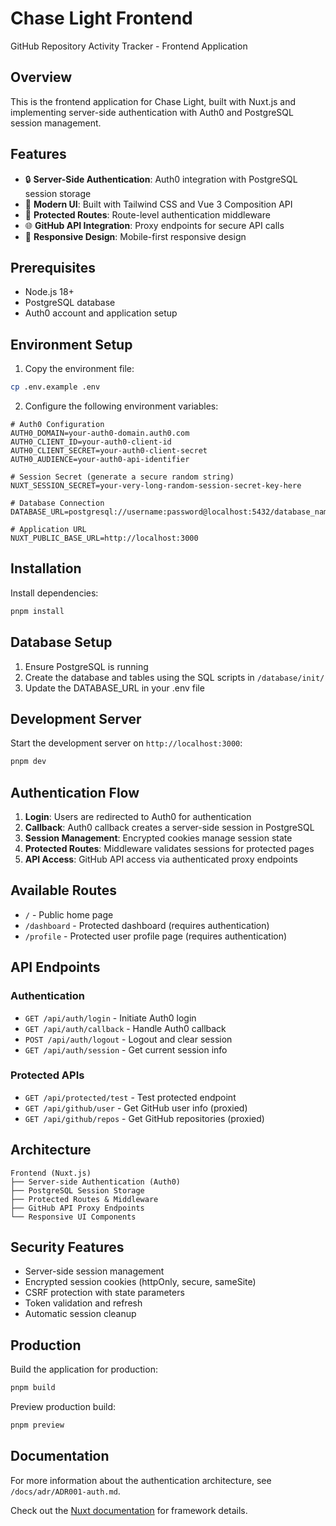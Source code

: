 # Chase Light Frontend

GitHub Repository Activity Tracker - Frontend Application

## Overview

This is the frontend application for Chase Light, built with Nuxt.js and implementing server-side authentication with Auth0 and PostgreSQL session management.

## Features

- 🔒 **Server-Side Authentication**: Auth0 integration with PostgreSQL session storage
- 🎨 **Modern UI**: Built with Tailwind CSS and Vue 3 Composition API
- 🔐 **Protected Routes**: Route-level authentication middleware
- 🌐 **GitHub API Integration**: Proxy endpoints for secure API calls
- 📱 **Responsive Design**: Mobile-first responsive design

## Prerequisites

- Node.js 18+
- PostgreSQL database
- Auth0 account and application setup

## Environment Setup

1. Copy the environment file:

```bash
cp .env.example .env
```

2. Configure the following environment variables:

```env
# Auth0 Configuration
AUTH0_DOMAIN=your-auth0-domain.auth0.com
AUTH0_CLIENT_ID=your-auth0-client-id
AUTH0_CLIENT_SECRET=your-auth0-client-secret
AUTH0_AUDIENCE=your-auth0-api-identifier

# Session Secret (generate a secure random string)
NUXT_SESSION_SECRET=your-very-long-random-session-secret-key-here

# Database Connection
DATABASE_URL=postgresql://username:password@localhost:5432/database_name

# Application URL
NUXT_PUBLIC_BASE_URL=http://localhost:3000
```

## Installation

Install dependencies:

```bash
pnpm install
```

## Database Setup

1. Ensure PostgreSQL is running
2. Create the database and tables using the SQL scripts in `/database/init/`
3. Update the DATABASE_URL in your .env file

## Development Server

Start the development server on `http://localhost:3000`:

```bash
pnpm dev
```

## Authentication Flow

1. **Login**: Users are redirected to Auth0 for authentication
2. **Callback**: Auth0 callback creates a server-side session in PostgreSQL
3. **Session Management**: Encrypted cookies manage session state
4. **Protected Routes**: Middleware validates sessions for protected pages
5. **API Access**: GitHub API access via authenticated proxy endpoints

## Available Routes

- `/` - Public home page
- `/dashboard` - Protected dashboard (requires authentication)
- `/profile` - Protected user profile page (requires authentication)

## API Endpoints

### Authentication

- `GET /api/auth/login` - Initiate Auth0 login
- `GET /api/auth/callback` - Handle Auth0 callback
- `POST /api/auth/logout` - Logout and clear session
- `GET /api/auth/session` - Get current session info

### Protected APIs

- `GET /api/protected/test` - Test protected endpoint
- `GET /api/github/user` - Get GitHub user info (proxied)
- `GET /api/github/repos` - Get GitHub repositories (proxied)

## Architecture

```
Frontend (Nuxt.js)
├── Server-side Authentication (Auth0)
├── PostgreSQL Session Storage
├── Protected Routes & Middleware
├── GitHub API Proxy Endpoints
└── Responsive UI Components
```

## Security Features

- Server-side session management
- Encrypted session cookies (httpOnly, secure, sameSite)
- CSRF protection with state parameters
- Token validation and refresh
- Automatic session cleanup

## Production

Build the application for production:

```bash
pnpm build
```

Preview production build:

```bash
pnpm preview
```

## Documentation

For more information about the authentication architecture, see `/docs/adr/ADR001-auth.md`.

Check out the [Nuxt documentation](https://nuxt.com/docs/getting-started/introduction) for framework details.
